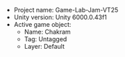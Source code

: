 <!-- UNITY CODE ASSIST INSTRUCTIONS START -->
- Project name: Game-Lab-Jam-VT25
- Unity version: Unity 6000.0.43f1
- Active game object:
  - Name: Chakram
  - Tag: Untagged
  - Layer: Default
<!-- UNITY CODE ASSIST INSTRUCTIONS END -->